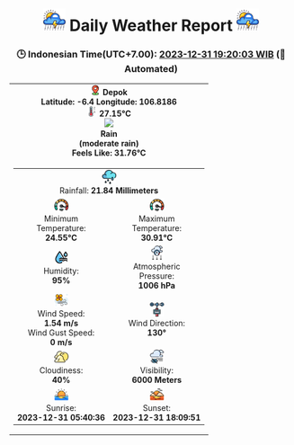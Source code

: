 # <h1 align='center'><img height='40' src='images/cloud.png'> Daily Weather Report <img height='40' src='images/cloud.png'></h1>
<h3 align='center'>🕒 Indonesian Time(UTC+7.00): <u>2023-12-31 19:20:03 WIB</u> (🤖Automated)</h3>

<table align='center'>
<tr>
<td align='center'><img src='images/placeholder.png' height='18'> <b>Depok</b><br><b>Latitude: -6.4 Longitude: 106.8186</b><br><img src='images/thermometer.png' height='18'> <b>27.15°C</b><br><img src='https://openweathermap.org/img/w/10n.png' height='50'><br><b>Rain</b><br><b>(moderate rain)</b><br><b>Feels Like: 31.76°C</b></td>
</tr>
<td>
<table>
<tr>
<td align=center colspan=2><img src=images/rain.png height=25><br>Rainfall: <b>21.84 Millimeters</b></td>
</tr>
<tr>
<td align='center'><img src='images/fast.png' height='25'><br>Minimum<br>Temperature:<br><b>24.55°C</b></td>
<td align='center'><img src='images/fast.png' height='25'><br>Maximum<br>Temperature:<br><b>30.91°C</b></td>
</tr>
<tr>
<td align='center'><img src='images/humidity.png' height='25'><br>Humidity:<br><b>95%</b></td>
<td align='center'><img src='images/atmospheric.png' height='25'><br>Atmospheric<br>Pressure:<br><b>1006 hPa</b></td>
</tr>
<tr>
<td align='center'><img src='images/air-flow.png' height='25'><br>Wind Speed:<br><b>1.54 m/s</b><br>Wind Gust Speed:<br><b>0 m/s</b></td>
<td align='center'><img src='images/anemometer.png' height='25'><br>Wind Direction:<br><b>130°</b></td>
</tr>
<tr>
<td align='center'><img src='images/cloudy.png' height='25'><br>Cloudiness:<br><b>40%</b></td>
<td align='center'><img src='images/low-visibility.png' height='25'><br>Visibility:<br><b>6000 Meters</b></td>
</tr>
<tr>
<td align='center'><img src='images/sunrise.png' height='25'><br>Sunrise:<br><b>2023-12-31 05:40:36</b></td>
<td align='center'><img src='images/sunsets.png' height='25'><br>Sunset:<br><b>2023-12-31 18:09:51</b></td>
</tr>
</table>
</table>
